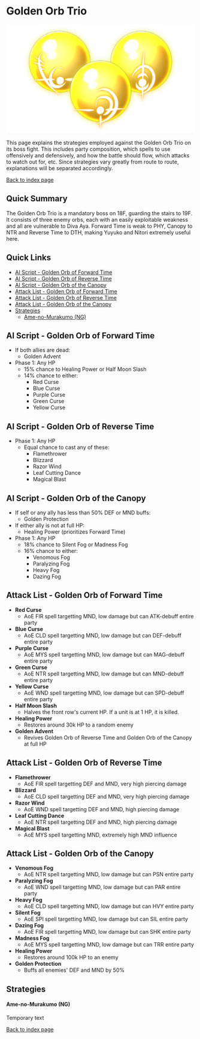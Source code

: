 # Golden Orb Trio

![](img/goldenorbs.png)

This page explains the strategies employed against the Golden Orb Trio on its boss fight. This includes party composition, which spells to use offensively and defensively, and how the battle should flow, which attacks to watch out for, etc. Since strategies vary greatly from route to route, explanations will be separated accordingly.

[Back to index page](../index.md)

## Quick Summary

The Golden Orb Trio is a mandatory boss on 18F, guarding the stairs to 19F. It consists of three enemy orbs, each with an easily exploitable weakness and all are vulnerable to Diva Aya. Forward Time is weak to PHY, Canopy to NTR and Reverse Time to DTH, making Yuyuko and Nitori extremely useful here.

## Quick Links
* [AI Script - Golden Orb of Forward Time](#script-forward)
* [AI Script - Golden Orb of Reverse Time](#script-reverse)
* [AI Script - Golden Orb of the Canopy](#script-canopy)
* [Attack List - Golden Orb of Forward Time](#attacks-forward)
* [Attack List - Golden Orb of Reverse Time](#attacks-reverse)
* [Attack List - Golden Orb of the Canopy](#attacks-canopy)
* [Strategies](#strats)
	* [Ame-no-Murakumo (NG)](#ng-murakumo)

## <a id="script-forward"></a>AI Script - Golden Orb of Forward Time

* If both allies are dead:
  * Golden Advent
* Phase 1: Any HP
  * 15% chance to Healing Power or Half Moon Slash
  * 14% chance to either:
    * Red Curse
    * Blue Curse
    * Purple Curse
    * Green Curse
    * Yellow Curse

## <a id="script-reverse"></a>AI Script - Golden Orb of Reverse Time

* Phase 1: Any HP
  * Equal chance to cast any of these:
    * Flamethrower
    * Blizzard
    * Razor Wind
    * Leaf Cutting Dance
    * Magical Blast

## <a id="script-canopy"></a>AI Script - Golden Orb of the Canopy

* If self or any ally has less than 50% DEF or MND buffs:
  * Golden Protection
* If either ally is not at full HP:
  * Healing Power (prioritizes Forward Time)
* Phase 1: Any HP
  * 18% chance to Silent Fog or Madness Fog
  * 16% chance to either:
    * Venomous Fog
    * Paralyzing Fog
    * Heavy Fog
    * Dazing Fog

## <a id="attacks-formward"></a>Attack List - Golden Orb of Forward Time

* **Red Curse**
	* AoE FIR spell targetting MND, low damage but can ATK-debuff entire party
* **Blue Curse**
	* AoE CLD spell targetting MND, low damage but can DEF-debuff entire party
* **Purple Curse**
	* AoE MYS spell targetting MND, low damage but can MAG-debuff entire party
* **Green Curse**
	* AoE NTR spell targetting MND, low damage but can MND-debuff entire party
* **Yellow Curse**
	* AoE WND spell targetting MND, low damage but can SPD-debuff entire party
* **Half Moon Slash**
	* Halves the front row's current HP. If a unit is at 1 HP, it is killed.
* **Healing Power**
  * Restores around 30k HP to a random enemy
* **Golden Advent**
  * Revives Golden Orb of Reverse Time and Golden Orb of the Canopy at full HP

## <a id="attacks-formward"></a>Attack List - Golden Orb of Reverse Time

* **Flamethrower**
	* AoE FIR spell targetting DEF and MND, very high piercing damage
* **Blizzard**
	* AoE CLD spell targetting DEF and MND, very high piercing damage
* **Razor Wind**
	* AoE WND spell targetting DEF and MND, high piercing damage
* **Leaf Cutting Dance**
	* AoE NTR spell targetting DEF and MND, high piercing damage
* **Magical Blast**
  * AoE MYS spell targetting MND, extremely high MND influence

## <a id="attacks-formward"></a>Attack List - Golden Orb of the Canopy

* **Venomous Fog**
  * AoE NTR spell targetting MND, low damage but can PSN entire party
* **Paralyzing Fog**
  * AoE WND spell targetting MND, low damage but can PAR entire party
* **Heavy Fog**
  * AoE CLD spell targetting MND, low damage but can HVY entire party
* **Silent Fog**
  * AoE SPI spell targetting MND, low damage but can SIL entire party
* **Dazing Fog**
  * AoE FIR spell targetting MND, low damage but can SHK entire party
* **Madness Fog**
  * AoE MYS spell targetting MND, low damage but can TRR entire party
* **Healing Power**
  * Restores around 100k HP to an enemy
* **Golden Protection**
	* Buffs all enemies' DEF and MND by 50%

## <a id="strats"></a>Strategies

#### <a id="ng-murakumo"></a>Ame-no-Murakumo (NG)

Temporary text

[Back to index page](../index.md)